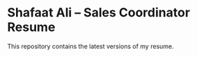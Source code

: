 # Shafaat Ali – Sales Coordinator Resume

This repository contains the latest versions of my resume.

